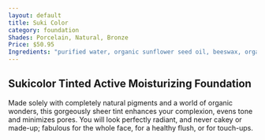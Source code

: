 ```yaml
---
layout: default
title: Suki Color
category: foundation
Shades: Porcelain, Natural, Bronze
Price: $50.95
Ingredients: "purified water, organic sunflower seed oil, beeswax, organic grape seed oil, organic jojoba seed oil, hazelnut oil, borage oil, cetearyl alcohol, shea butter, standardized willow bark extract, organic food-grade non-gmo lecithin, vitamin and retinol liposomes, sodium borate, organic rose extract in food-grade ethyl alcohol, organic food-grade acacia catechu gum, organic food-grade xanthan gum, fragrance (made only from pure, steam-distilled essential oils) [may contain: titanium dioxide, iron oxides]"
---
```


## Sukicolor Tinted Active Moisturizing Foundation

Made solely with completely natural pigments and a world of organic wonders, this gorgeously sheer tint enhances your complexion, evens tone and minimizes pores. You will look perfectly radiant, and never cakey or made-up; fabulous for the whole face, for a healthy flush, or for touch-ups.